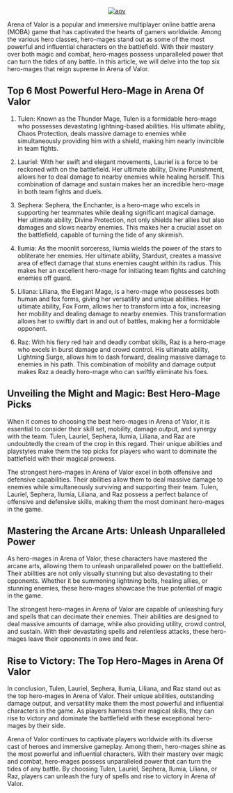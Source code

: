 <div class="separator" style="clear: both; text-align: center;"><a href="https://blogger.googleusercontent.com/img/b/R29vZ2xl/AVvXsEjXEmWjXLeT4akRWQML9Kjxdz8kcF5EIrnTT2lndg87VKwM0Xy5JHv0BvLUeNtBrNR5kNyvQ-qW5wIZpLk_0ggYFz75Y7F9SnZ-vbEyVdFAyIrdtNqDB2pExMhIkBJ76uUUsMBa_1mYdbSG-KnKKZGL04zBBr4565oWBoqvhw4BGNhEbbox7RSB6uhCFq81/s739/images.jpeg" imageanchor="1" style="margin-left: 1em; margin-right: 1em;"><img alt="aov" border="0" data-original-height="415" data-original-width="739" src="https://blogger.googleusercontent.com/img/b/R29vZ2xl/AVvXsEjXEmWjXLeT4akRWQML9Kjxdz8kcF5EIrnTT2lndg87VKwM0Xy5JHv0BvLUeNtBrNR5kNyvQ-qW5wIZpLk_0ggYFz75Y7F9SnZ-vbEyVdFAyIrdtNqDB2pExMhIkBJ76uUUsMBa_1mYdbSG-KnKKZGL04zBBr4565oWBoqvhw4BGNhEbbox7RSB6uhCFq81/s16000/images.jpeg" title="aov" /></a></div>


<p>Arena of Valor is a popular and immersive multiplayer online battle arena (MOBA) game that has captivated the hearts of gamers worldwide. Among the various hero classes, hero-mages stand out as some of the most powerful and influential characters on the battlefield. With their mastery over both magic and combat, hero-mages possess unparalleled power that can turn the tides of any battle. In this article, we will delve into the top six hero-mages that reign supreme in Arena of Valor.</p>
<h2>Top 6 Most Powerful Hero-Mage in Arena Of Valor</h2>
<ol>
<li>
<p>Tulen: Known as the Thunder Mage, Tulen is a formidable hero-mage who possesses devastating lightning-based abilities. His ultimate ability, Chaos Protection, deals massive damage to enemies while simultaneously providing him with a shield, making him nearly invincible in team fights.</p>
</li>
<li>
<p>Lauriel: With her swift and elegant movements, Lauriel is a force to be reckoned with on the battlefield. Her ultimate ability, Divine Punishment, allows her to deal damage to nearby enemies while healing herself. This combination of damage and sustain makes her an incredible hero-mage in both team fights and duels.</p>
</li>
<li>
<p>Sephera: Sephera, the Enchanter, is a hero-mage who excels in supporting her teammates while dealing significant magical damage. Her ultimate ability, Divine Protection, not only shields her allies but also damages and slows nearby enemies. This makes her a crucial asset on the battlefield, capable of turning the tide of any skirmish.</p>
</li>
<li>
<p>Ilumia: As the moonlit sorceress, Ilumia wields the power of the stars to obliterate her enemies. Her ultimate ability, Stardust, creates a massive area of effect damage that stuns enemies caught within its radius. This makes her an excellent hero-mage for initiating team fights and catching enemies off guard.</p>
</li>
<li>
<p>Liliana: Liliana, the Elegant Mage, is a hero-mage who possesses both human and fox forms, giving her versatility and unique abilities. Her ultimate ability, Fox Form, allows her to transform into a fox, increasing her mobility and dealing damage to nearby enemies. This transformation allows her to swiftly dart in and out of battles, making her a formidable opponent.</p>
</li>
<li>
<p>Raz: With his fiery red hair and deadly combat skills, Raz is a hero-mage who excels in burst damage and crowd control. His ultimate ability, Lightning Surge, allows him to dash forward, dealing massive damage to enemies in his path. This combination of mobility and damage output makes Raz a deadly hero-mage who can swiftly eliminate his foes.</p>
</li>
</ol>
<h2>Unveiling the Might and Magic: Best Hero-Mage Picks</h2>
<p>When it comes to choosing the best hero-mages in Arena of Valor, it is essential to consider their skill set, mobility, damage output, and synergy with the team. Tulen, Lauriel, Sephera, Ilumia, Liliana, and Raz are undoubtedly the cream of the crop in this regard. Their unique abilities and playstyles make them the top picks for players who want to dominate the battlefield with their magical prowess.</p>
<p>The strongest hero-mages in Arena of Valor excel in both offensive and defensive capabilities. Their abilities allow them to deal massive damage to enemies while simultaneously surviving and supporting their team. Tulen, Lauriel, Sephera, Ilumia, Liliana, and Raz possess a perfect balance of offensive and defensive skills, making them the most dominant hero-mages in the game.</p>
<h2>Mastering the Arcane Arts: Unleash Unparalleled Power</h2>
<p>As hero-mages in Arena of Valor, these characters have mastered the arcane arts, allowing them to unleash unparalleled power on the battlefield. Their abilities are not only visually stunning but also devastating to their opponents. Whether it be summoning lightning bolts, healing allies, or stunning enemies, these hero-mages showcase the true potential of magic in the game.</p>
<p>The strongest hero-mages in Arena of Valor are capable of unleashing fury and spells that can decimate their enemies. Their abilities are designed to deal massive amounts of damage, while also providing utility, crowd control, and sustain. With their devastating spells and relentless attacks, these hero-mages leave their opponents in awe and fear.</p>
<h2>Rise to Victory: The Top Hero-Mages in Arena Of Valor</h2>
<p>In conclusion, Tulen, Lauriel, Sephera, Ilumia, Liliana, and Raz stand out as the top hero-mages in Arena of Valor. Their unique abilities, outstanding damage output, and versatility make them the most powerful and influential characters in the game. As players harness their magical skills, they can rise to victory and dominate the battlefield with these exceptional hero-mages by their side.</p>
<p>Arena of Valor continues to captivate players worldwide with its diverse cast of heroes and immersive gameplay. Among them, hero-mages shine as the most powerful and influential characters. With their mastery over magic and combat, hero-mages possess unparalleled power that can turn the tides of any battle. By choosing Tulen, Lauriel, Sephera, Ilumia, Liliana, or Raz, players can unleash the fury of spells and rise to victory in Arena of Valor.</p>




